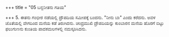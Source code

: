 +++
title = "05 ಬನ್ದನೀತನು ಗತಿಯ"

+++
5. ಈತನು ಗಂಭೀರ ನಡೆಯಲ್ಲಿ  ದ್ರೌಪದಿಯ ಸಮೀಪಕ್ಕೆ ಬಂದನು. "ನೀನು ಬಾ" ಎಂದು ಕರೆದನು. ಅವಳ ಜೊತೆಯಲ್ಲಿ ವೇಗದಿಂದ ಮನೆಯ ಕಡೆ ತಿರುಗಿದನು. ಚಂದ್ರಮುಖಿ ದ್ರೌಪದಿಯನ್ನು ಕುಂಬಾರನ ಮನೆಯ ಹೊರಗೆ ಬಿಟ್ಟು ಫಲುಗುಣನು ಕುಂತಿಯ ಪಾದಕಮಲಗಳಲ್ಲಿ ನಮಸ್ಕರಿಸಿದನು.